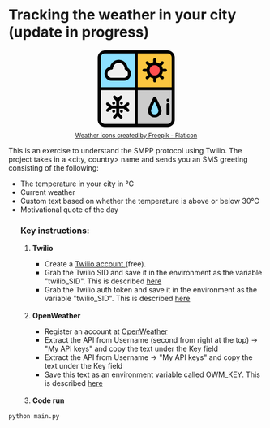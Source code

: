 # Tracking the weather in your city (update in progress)
<p align='center'>
  <img src = "https://github.com/SwamiKannan/Revisiting-Python/blob/main/Weather_tracking/cover.png" width=30%><br>
  <sub><a href="https://www.flaticon.com/free-icons/weather" title="weather icons">Weather icons created by Freepik - Flaticon</a></sub>
  </p>

This is an exercise to understand the SMPP protocol using Twilio. The project takes in a <city, country> name and sends you an SMS greeting consisting of the following:
<ul>
  <li> The temperature in your city in ℃ </li>
  <li> Current weather </li>
  <li> Custom text based on whether the temperature is above or below 30℃ </li>
  <li> Motivational quote of the day </li>

### Key instructions:
<ol>
  <li> <b>Twilio</b> </li>
  <ul>
    <li> Create a <a href="https://www.twilio.com/en-us">Twilio account </a> (free).</li>
    <li> Grab the Twilio SID and save it in the environment as the variable "twilio_SID". This is described <a href="https://www.twilio.com/blog/environment-variables-python">here</a></li>
    <li> Grab the Twilio auth token and save it in the environment as the variable "twilio_SID". This is described <a href="https://www.twilio.com/blog/environment-variables-python">here</a><br></li>
  </ul>
  <br>
  <li><b>OpenWeather</b> </li>
  <ul>
    <li> Register an account at <a href="https://home.openweathermap.org/users/sign_up">OpenWeather</a></li>
    <li> Extract the API from Username (second from right at the top) -> "My API keys" and copy the text under the Key field</li>
    <li> Extract the API from Username -> "My API keys" and copy the text under the Key field</li>
    <li> Save this text as an environment variable called OWM_KEY. This is described <a href="https://www.twilio.com/blog/environment-variables-python">here</a></li>
  </ul><br>
  <li><b>Code run</b></li>
  </ul>
  </ol>
  
    python main.py

  
